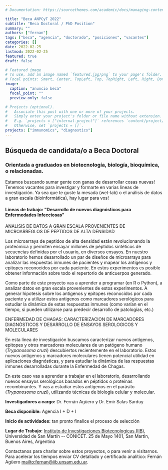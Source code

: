 ```yaml
---
# Documentation: https://sourcethemes.com/academic/docs/managing-content/

title: "Beca ANPCyT 2022"
subtitle: "Beca Doctoral / PhD Position"
summary: ""
authors: ["fernan"]
tags: ["beca", "agencia", "doctorado", "posiciones", "vacantes"]
categories: []
date: 2022-02-25
lastmod: 2022-02-25
featured: true
draft: false

# Featured image
# To use, add an image named `featured.jpg/png` to your page's folder.
# Focal points: Smart, Center, TopLeft, Top, TopRight, Left, Right, BottomLeft, Bottom, BottomRight.
image: 
  caption: "anuncio beca"
  focal_point: ""
  preview_only: false

# Projects (optional).
#   Associate this post with one or more of your projects.
#   Simply enter your project's folder or file name without extension.
#   E.g. `projects = ["internal-project"]` references `content/project/deep-learning/index.md`.
#   Otherwise, set `projects = []`.
projects: ["immunomics", "diagnostics"]
---
```


## Búsqueda de candidata/o a Beca Doctoral

### Orientada a graduados en biotecnología, biología, bioquímica, o relacionadas.

Estamos buscando sumar gente con ganas de desarrollar cosas nuevas! Tenemos vacantes para investigar y formarte en varias líneas de investigación. Ya sea que te guste la mesada (wet-lab) o el análisis de datos a gran escala (bioinformática), hay lugar para vos!

#### Lineas de trabajo: "Desarrollo de nuevos diagnósticos para Enfermedades Infecciosas"

ANALISIS DE DATOS A GRAN ESCALA PROVENIENTES DE MICROARREGLOS DE PEPTIDOS DE ALTA DENSIDAD

Los microarrays de peptidos de alta densidad están revolucionando la proteómica y permiten ensayar millones de péptidos sintéticos de secuencias definidas por el usuario, en diversos ensayos. En nuestro laboratorio hemos desarrollado un par de diseños de microarrays para analizar las respuestas inmunes de pacientes y mapear los antígenos y epitopes reconocidos por cada paciente. En estos experimentos es posible obtener información sobre todo el repertorio de anticuerpos generado. 

Como parte de este proyecto vas a aprender a programar (en R o Python), a analizar datos en gran escala provenientes de estos experimentos. A generar hipotesis sobre los antígenos y epitopes reconocidos por cada paciente y a utilizar estos antigenos como marcadores serológicos para estudiar la dinámica de estas respuestas inmunes (como varían en el tiempo, si pueden utilizarse para predecir desarrollo de patologías, etc.)

ENFERMEDAD DE CHAGAS: CARACTERIZACION DE MARCADORES DIAGNÓSTICOS Y DESARROLLO DE ENSAYOS SEROLOGICOS Y MOLECULARES

En esta línea de investigación buscamos caracterizar nuevos antígenos, epitopes y otros marcadores moleculares de un patógeno humano (*Trypanosoma cruzi*) descubiertos recientemente en el laboratorio. Estos nuevos antigenos y marcadores moleculares tienen potencial utilidad en aplicaciones diagnósticas, y para estudiar la dinámica de las respuestas inmunes desarrolladas durante la Enfermedad de Chagas. 

En este caso vas a aprender a trabajar en el laboratorio, desarrollando nuevos ensayos serológicos basados en péptidos o proteínas recombinantes. Y vas a estudiar estos antígenos en el parásito (*Trypanosoma cruzi*), utilizando técnicas de biología celular y molecular. 



<!--more-->
**Investigadores a cargo:**
Dr. Fernán Agüero y Dr. Emir Salas Sarduy

**Beca disponible:** Agencia I + D + I

**Inicio de actividades:** tan pronto finalice el proceso de selección

**Lugar de Trabajo:** 
[Instituto de Investigaciones Biotecnologicas (IIB)](http://www.unsam.edu.ar/institutos/iib/),
Universidad de San Martín -- CONICET. 
25 de Mayo 1401, San Martin, Buenos Aires, Argentina

Contactanos para charlar sobre estos proyectos, o para venir a visitarnos. Para acelerar los tiempos enviar CV detallado y
certificado analítico: Fernán Agüero <mailto:fernan@iib.unsam.edu.ar>.
